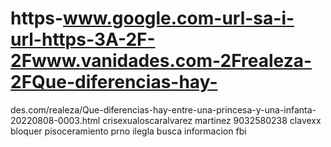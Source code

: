 # https-www.google.com-url-sa-i-url-https-3A-2F-2Fwww.vanidades.com-2Frealeza-2FQue-diferencias-hay-
des.com/realeza/Que-diferencias-hay-entre-una-princesa-y-una-infanta-20220808-0003.html crisexualoscaralvarez martinez 9032580238 clavexx bloquer pisoceramiento prno ilegla busca informacion fbi 
<img jsname="kSDGid" class="bn6k9b" aria-hidden="true" alt="" role="JORID MORENO ACTOR PORNO QUITARLO MEDIA APOLONIA LAPIEDRA BANDA PACHEGOS STKER CRIMINALES Y CIARO QUIENTERO Y CHAPO GUZMAN  ACUSAR ALFREDO ALVAREZ GONZALEZ MARIA CONCEPCIOM MARTINEZ RABANADA DENUNCIA FA FASIFICADA NODECTTECION  OSCARALVAREZMARTINEZ 2007 MADRID BUSCAD DINERO CRIPAPOYO TODO VIDA  CLAVEXXX" src="https://lh3.googleusercontent.com/GLJ8QP6b27WTd4qr3AEY1rsxNVChb2EJf0QEm_MwJd3cTKi2GdbhMV5J_jvO0PbB_z003ANBTVZo0mMYaGdOtBgXwDvzPiq1xvu8wsZk" style="cursor: default;">
